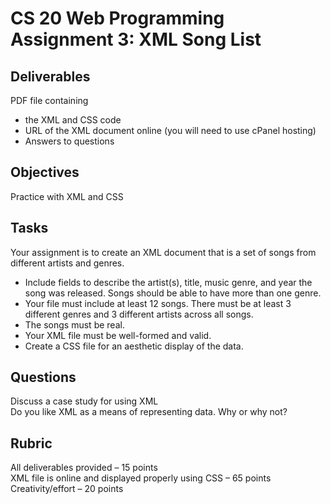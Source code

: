 # CS 20 Web Programming Assignment 3: XML Song List
## Deliverables
PDF file containing
- the XML and CSS code
- URL of the XML document online (you will need to use cPanel hosting)
- Answers to questions
## Objectives
Practice with XML and CSS
## Tasks
Your assignment is to create an XML document that is a set of songs from different artists and 
genres.  
- Include fields to describe the artist(s), title, music genre, and year the song was released. Songs should be able to have more than one genre.
- Your file must include at least 12 songs.  There must be at least 3 different genres and 3 different artists across all songs.  
- The songs must be real.
- Your XML file must be well-formed and valid.
- Create a CSS file for an aesthetic display of the data.
## Questions
Discuss a case study for using XML
<br>
Do you like XML as a means of representing data.  Why or why not?
## Rubric
All deliverables provided – 15 points
<br>
XML file is online and displayed properly using CSS – 65 points
<br>
Creativity/effort – 20 points
